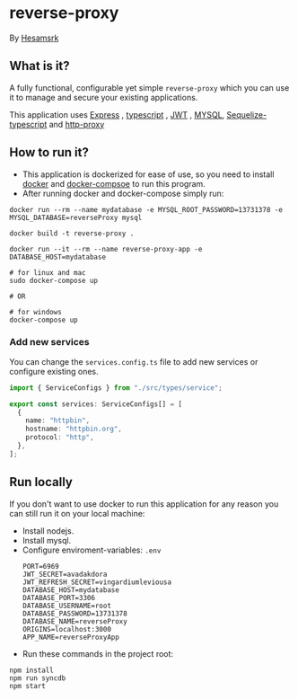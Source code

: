 # reverse-proxy
By [Hesamsrk](https://www.linkedin.com/in/hesamsrk/)
## What is it?

A fully functional, configurable yet simple `reverse-proxy` which you can use it to manage and secure your existing applications.

This application uses [Express](https://www.npmjs.com/package/express)
, [typescript](https://www.npmjs.com/package/typescript)
, [JWT](https://jwt.io/)
, [MYSQL](https://www.mysql.com/), [Sequelize-typescript](https://www.npmjs.com/package/Sequelize-typescript)
and [http-proxy](https://www.npmjs.com/package/http-proxy)

## How to run it?

- This application is dockerized for ease of use, so you need to install [docker](https://docs.docker.com/get-docker/) and [docker-compsoe](https://docs.docker.com/compose/install/) to run this program.
- After running docker and docker-compose simply run:
```
docker run --rm --name mydatabase -e MYSQL_ROOT_PASSWORD=13731378 -e MYSQL_DATABASE=reverseProxy mysql

docker build -t reverse-proxy .

docker run --it --rm --name reverse-proxy-app -e DATABASE_HOST=mydatabase
```


```
# for linux and mac
sudo docker-compose up

# OR

# for windows
docker-compose up
```

### Add new services

You can change the `services.config.ts` file to add new services or configure existing ones.

```typescript
import { ServiceConfigs } from "./src/types/service";

export const services: ServiceConfigs[] = [
  {
    name: "httpbin",
    hostname: "httpbin.org",
    protocol: "http",
  },
];
```

## Run locally

If you don't want to use docker to run this application for any reason you can still run it on your local machine:

- Install nodejs.
- Install mysql.
- Configure enviroment-variables:
  `.env`
  ```
  PORT=6969
  JWT_SECRET=avadakdora
  JWT_REFRESH_SECRET=vingardiumleviousa
  DATABASE_HOST=mydatabase
  DATABASE_PORT=3306
  DATABASE_USERNAME=root
  DATABASE_PASSWORD=13731378
  DATABASE_NAME=reverseProxy
  ORIGINS=localhost:3000
  APP_NAME=reverseProxyApp
  ```
- Run these commands in the project root:

```
npm install
npm run syncdb
npm start
```
